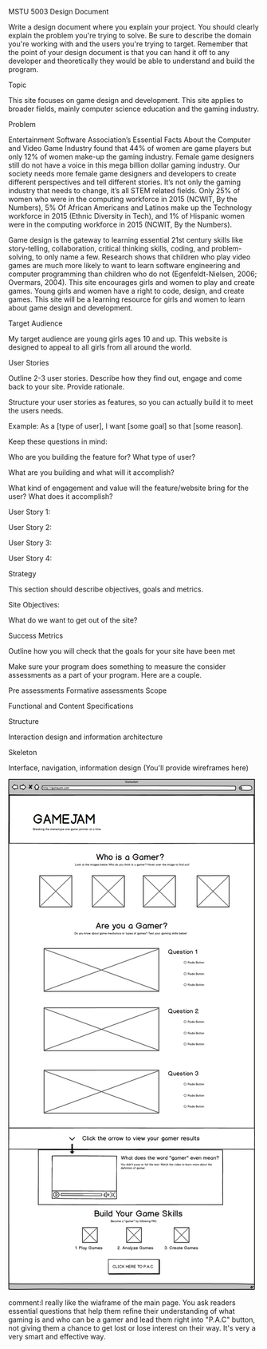 MSTU 5003 Design Document

Write a design document where you explain your project. You should clearly explain the problem you're trying to solve. Be sure to describe the domain you're working with and the users you're trying to target. Remember that the point of your design document is that you can hand it off to any developer and theoretically they would be able to understand and build the program.

Topic

This site focuses on game design and development. This site applies to broader fields, mainly computer science education and the gaming industry.

Problem

Entertainment Software Association’s Essential Facts About the Computer and Video Game Industry found that 44% of women are game players but only 12% of women make-up the gaming industry. Female game designers still do not have a voice in this mega billion dollar gaming industry. Our society needs more female game designers and developers to create different perspectives and tell different stories. It’s not only the gaming industry that needs to change, it’s all STEM related fields. Only 25% of women who were in the computing workforce in 2015 (NCWIT, By the Numbers), 5% Of African Americans and Latinos make up the Technology workforce in 2015 (Ethnic Diversity in Tech), and 1% of Hispanic women were in the computing workforce in 2015 (NCWIT, By the Numbers).

Game design is the gateway to learning essential 21st century skills like story-telling, collaboration, critical thinking skills, coding, and problem-solving, to only name a few. Research shows that children who play video games are much more likely to want to learn software engineering and computer programming than children who do not (Egenfeldt-Nielsen, 2006; Overmars, 2004). This site encourages girls and women to play and create games. Young girls and women have a right to code, design, and create games. This site will be a learning resource for girls and women to learn about game design and development.

Target Audience

My target audience are young girls ages 10 and up. This website is designed to appeal to all girls from all around the world.

User Stories

Outline 2-3 user stories. Describe how they find out, engage and come back to your site. Provide rationale.

Structure your user stories as features, so you can actually build it to meet the users needs.

Example: As a [type of user], I want [some goal] so that [some reason].

Keep these questions in mind:

Who are you building the feature for? What type of user?

What are you building and what will it accomplish?

What kind of engagement and value will the feature/website bring for the user? What does it accomplish?

User Story 1:

User Story 2:

User Story 3:

User Story 4:

Strategy

This section should describe objectives, goals and metrics.

Site Objectives:

What do we want to get out of the site?

Success Metrics

Outline how you will check that the goals for your site have been met

Make sure your program does something to measure the consider assessments as a part of your program. Here are a couple.

Pre assessments
Formative assessments
Scope

Functional and Content Specifications

Structure

Interaction design and information architecture

Skeleton

Interface, navigation, information design (You'll provide wireframes here)

![Alt text](/assets/wireframe_index.png)

comment:I really like the wiaframe of the main page. You ask readers essential questions that help them refine their understanding of what gaming is and who can be a gamer and lead them right into "P.A.C" button, not giving them a chance to get lost or lose interest on their way. It's very a very smart and effective way.
